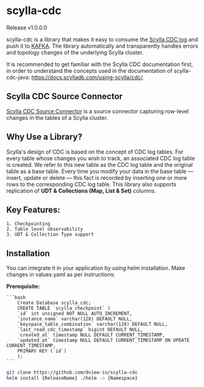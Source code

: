 # scylla-cdc
Release v1.0.0.0

scylla-cdc is a library that makes it easy to consume the [Scylla CDC log](https://docs.scylladb.com/using-scylla/cdc/) and push it to [KAFKA](https://kafka.apache.org/). The library automatically and transparently handles errors and topology changes of the underlying Scylla cluster.

It is recommended to get familiar with the Scylla CDC documentation first, in order to understand the concepts used in the documentation of scylla-cdc-java: https://docs.scylladb.com/using-scylla/cdc/.

## Scylla CDC Source Connector
[Scylla CDC Source Connector](https://github.com/scylladb/scylla-cdc-source-connector) is a source connector capturing row-level changes in the tables of a Scylla cluster.

## Why Use a Library?
Scylla's design of CDC is based on the concept of CDC log tables. For every table whose changes you wish to track, an associated CDC log table is created. We refer to this new table as the CDC log table and the original table as a base table. Every time you modify your data in the base table — insert, update or delete — this fact is recorded by inserting one or more rows to the corresponding CDC log table. This library also supports replication of **UDT & Collections (Map, List & Set)** columns. 

## Key Features:
    1. Checkpointing
    2. Table level observability
    3. UDT & Collection Type support    

## Installation

You can integrate it in your application by using helm installation. Make changes in values.yaml as per instructions:

**Prerequisite:**

    ```bash
        Create Database scylla_cdc;
        CREATE TABLE `scylla_checkpoint` (
        `id` int unsigned NOT NULL AUTO_INCREMENT,
        `instance_name` varchar(128) DEFAULT NULL,
        `keyspace_table_combination` varchar(128) DEFAULT NULL,
        `last_read_cdc_timestamp` bigint DEFAULT NULL,
        `created_at` timestamp NULL DEFAULT CURRENT_TIMESTAMP,
        `updated_at` timestamp NULL DEFAULT CURRENT_TIMESTAMP ON UPDATE CURRENT_TIMESTAMP,
        PRIMARY KEY (`id`)
        );
    ```

```bash
git clone https://github.com/dview-io/scylla-cdc
helm install {ReleaseName} ./helm -n {Namespace}
```

